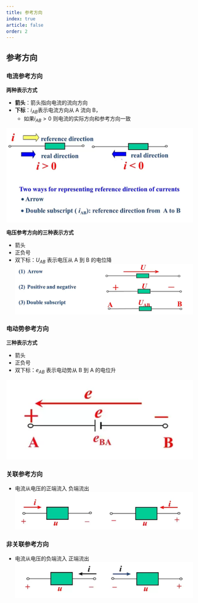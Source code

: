 ```yaml
---
title: 参考方向
index: true
article: false
order: 2
---
```



## 参考方向

### 电流参考方向

**两种表示方式**

- **箭头**：箭头指向电流的流向方向
- **下标**：$i_{AB}$表示电流方向从 A 流向 B，
  - 如果$i_{AB}>0$ 则电流的实际方向和参考方向一致

![](./images/2022-06-19-09-05-49.png)

**电压参考方向的三种表示方式**

- 箭头
- 正负号
- 双下标：$U_{AB}$ 表示电压从 A 到 B 的电位降 ![](./images/2022-06-19-09-04-27.png)

### 电动势参考方向

**三种表示方式**

- 箭头
- 正负号
- 双下标：$e_{AB}$ 表示电动势从 B 到 A 的电位升

![](./images/2022-06-19-09-05-19.png)

### 关联参考方向

- 电流从电压的正端流入 负端流出 ![](./images/2022-06-19-09-08-45.png)

### 非关联参考方向

- 电流从电压的负端流入 正端流出 ![](./images/2022-06-19-09-08-55.png)
